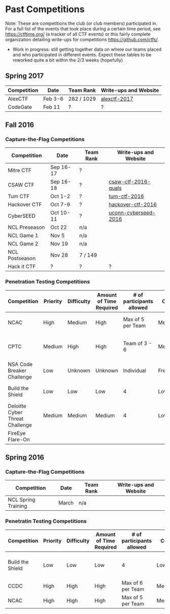 # Past Competitions

Note: These are competitions the club (or club members) participated in. For a full list of the events that took place during a certain time period, see https://ctftime.org/ (a tracker of all CTF events) or this fairly complete organization detailing write-ups for competitions https://github.com/ctfs/.

* Work in progress: still getting together data on where our teams placed and who participated in different events. Expect these tables to be reworked quite a bit within the 2/3 weeks (hopefully)

## Spring 2017  
| Competition | Date | Team Rank | Write-ups and Website |
| --- | --- | --- | --- |  
| AlexCTF | Feb 3-6 | 282 / 1029 | [alexctf-2017](https://github.com/ctfs/write-ups-2017/tree/master/alexctf-2017) |
| CodeGate | Feb 11 | ? | ? |

## Fall 2016
### Capture-the-Flag Competitions
| Competition | Date | Team Rank | Write-ups and Website |
| --- | --- | --- | --- |
| Mitre CTF | Sep 16-17 | ? |
| CSAW CTF | Sep 16-18 | ? | [csaw-ctf-2016-quals](https://github.com/ctfs/write-ups-2016/tree/master/csaw-ctf-2016-quals) |
| Tum CTF | Oct 1-2 | ? | [tum-ctf-2016](https://github.com/ctfs/write-ups-2016/tree/master/tum-ctf-2016) |
| Hackover CTF | Oct 7-9 | ? | [hackover-ctf-2016](https://github.com/ctfs/write-ups-2016/tree/master/hackover-ctf-2016) |
| CyberSEED | Oct 10-11 | ? | [uconn-cyberseed-2016](https://github.com/ctfs/write-ups-2016/tree/master/uconn-cyberseed-2016) |
| NCL Preseason | Oct 22 | n/a | |
| NCL Game 1 | Nov 5 | n/a | |
| NCL Game 2 | Nov 19 | n/a | |
| NCL Postseason | Nov 28 | 7 / 149 | |
| Hack it CTF | ? | ? | ? |

### Penetration Testing Competitions
| Competition | Priority | Difficulty | Amount of Time Required | # of participants allowed | Cost | Dates to Register | Competition Dates | Website |
| --- | --- | --- | --- | --- | --- | --- | --- | --- | 
| NCAC | High | Medium | High | Max of 5 per Team | Medium | Finished | Round 1: Aug 1 - Aug 19 |
| CPTC | Medium | High | High | Team of 3 - 6 | Medium | End: September 7th at Noon | Initially Oct 28th; Nov 4th - 6th @ RIT |
| NSA Code Breaker Challenge | Low | Unknown | Unknown | Individual | Free | End: Dec 31st | End: Dec 31st |
| Build the Shield | Low | Low | Low | 4 | Low | End of fall/ beginning of Spring | End of fall/ beginning of Spring |
| Deloitte Cyber Threat Challenge | Medium | Medium | Medium | 4 | Low | Sep 19 (9pm) - Oct 6 (5pm) | Sep 19 (9pm) - Oct 6 (5pm) |
| FireEye Flare-On |  |  |  |  |  |  | Ends on Nov. 4th | http://www.flare-on.com/ |

## Spring 2016
### Capture-the-Flag Competitions
| Competition | Date | Team Rank | Write-ups and Website |
| --- | --- | --- | --- |
| NCL Spring Training | March | n/a | |

### Penetratin Testing Competitions
| Competition | Priority | Difficulty | Amount of Time Required | # of participants allowed | Cost | Dates to Register | Competition Dates | Website |
| --- | --- | --- | --- | --- | --- | --- | --- | --- | 
| Build the Shield | Low | Low | Low | 4 | Low | End of fall/ beginning of Spring | End of fall/ beginning of Spring |
| CCDC | High | High | High | Max of 6 per Team | Medium | TBD | TBD |
| NCAC | High | High | High | Max of 5 per Team | Medium | End of Spring | August |


